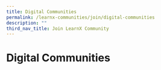 ```yaml
---
title: Digital Communities
permalink: /learnx-communities/join/digital-communities
description: ""
third_nav_title: Join LearnX Community
---
```



# Digital Communities